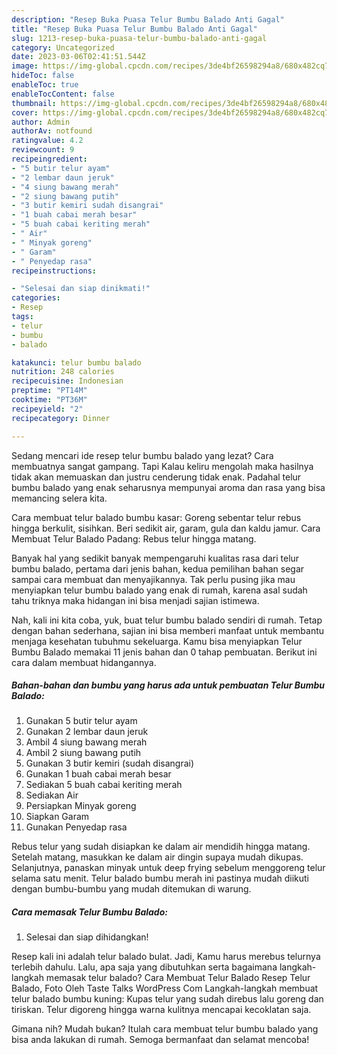 ```yaml
---
description: "Resep Buka Puasa Telur Bumbu Balado Anti Gagal"
title: "Resep Buka Puasa Telur Bumbu Balado Anti Gagal"
slug: 1213-resep-buka-puasa-telur-bumbu-balado-anti-gagal
category: Uncategorized
date: 2023-03-06T02:41:51.544Z
image: https://img-global.cpcdn.com/recipes/3de4bf26598294a8/680x482cq70/telur-bumbu-balado-foto-resep-utama.jpg
hideToc: false
enableToc: true
enableTocContent: false
thumbnail: https://img-global.cpcdn.com/recipes/3de4bf26598294a8/680x482cq70/telur-bumbu-balado-foto-resep-utama.jpg
cover: https://img-global.cpcdn.com/recipes/3de4bf26598294a8/680x482cq70/telur-bumbu-balado-foto-resep-utama.jpg
author: Admin
authorAv: notfound
ratingvalue: 4.2
reviewcount: 9
recipeingredient:
- "5 butir telur ayam"
- "2 lembar daun jeruk"
- "4 siung bawang merah"
- "2 siung bawang putih"
- "3 butir kemiri sudah disangrai"
- "1 buah cabai merah besar"
- "5 buah cabai keriting merah"
- " Air"
- " Minyak goreng"
- " Garam"
- " Penyedap rasa"
recipeinstructions:

- "Selesai dan siap dinikmati!"
categories:
- Resep
tags:
- telur
- bumbu
- balado

katakunci: telur bumbu balado 
nutrition: 248 calories
recipecuisine: Indonesian
preptime: "PT14M"
cooktime: "PT36M"
recipeyield: "2"
recipecategory: Dinner

---
```



Sedang mencari ide resep telur bumbu balado yang lezat? Cara membuatnya sangat gampang. Tapi Kalau keliru mengolah maka hasilnya tidak akan memuaskan dan justru cenderung tidak enak. Padahal telur bumbu balado yang enak seharusnya mempunyai aroma dan rasa yang bisa memancing selera kita.


Cara membuat telur balado bumbu kasar: Goreng sebentar telur rebus hingga berkulit, sisihkan. Beri sedikit air, garam, gula dan kaldu jamur. Cara Membuat Telur Balado Padang: Rebus telur hingga matang.

Banyak hal yang sedikit banyak mempengaruhi kualitas rasa dari telur bumbu balado, pertama dari jenis bahan, kedua pemilihan bahan segar sampai cara membuat dan menyajikannya. Tak perlu pusing jika mau menyiapkan telur bumbu balado yang enak di rumah, karena asal sudah tahu triknya maka hidangan ini bisa menjadi sajian istimewa.


Nah, kali ini kita coba, yuk, buat telur bumbu balado sendiri di rumah. Tetap dengan bahan sederhana, sajian ini bisa memberi manfaat untuk membantu menjaga kesehatan tubuhmu sekeluarga. Kamu bisa menyiapkan Telur Bumbu Balado memakai 11 jenis bahan dan 0 tahap pembuatan. Berikut ini cara dalam membuat hidangannya.

<!--inarticleads1-->

##### Bahan-bahan dan bumbu yang harus ada untuk pembuatan Telur Bumbu Balado:

1. Gunakan 5 butir telur ayam
1. Gunakan 2 lembar daun jeruk
1. Ambil 4 siung bawang merah
1. Ambil 2 siung bawang putih
1. Gunakan 3 butir kemiri (sudah disangrai)
1. Gunakan 1 buah cabai merah besar
1. Sediakan 5 buah cabai keriting merah
1. Sediakan  Air
1. Persiapkan  Minyak goreng
1. Siapkan  Garam
1. Gunakan  Penyedap rasa


Rebus telur yang sudah disiapkan ke dalam air mendidih hingga matang. Setelah matang, masukkan ke dalam air dingin supaya mudah dikupas. Selanjutnya, panaskan minyak untuk deep frying sebelum menggoreng telur selama satu menit. Telur balado bumbu merah ini pastinya mudah diikuti dengan bumbu-bumbu yang mudah ditemukan di warung. 

<!--inarticleads2-->

##### Cara memasak Telur Bumbu Balado:


1. Selesai dan siap dihidangkan!

Resep kali ini adalah telur balado bulat. Jadi, Kamu harus merebus telurnya terlebih dahulu. Lalu, apa saja yang dibutuhkan serta bagaimana langkah-langkah memasak telur balado? Cara Membuat Telur Balado Resep Telur Balado, Foto Oleh Taste Talks WordPress Com Langkah-langkah membuat telur balado bumbu kuning: Kupas telur yang sudah direbus lalu goreng dan tiriskan. Telur digoreng hingga warna kulitnya mencapai kecoklatan saja. 

Gimana nih? Mudah bukan? Itulah cara membuat telur bumbu balado yang bisa anda lakukan di rumah. Semoga bermanfaat dan selamat mencoba!
